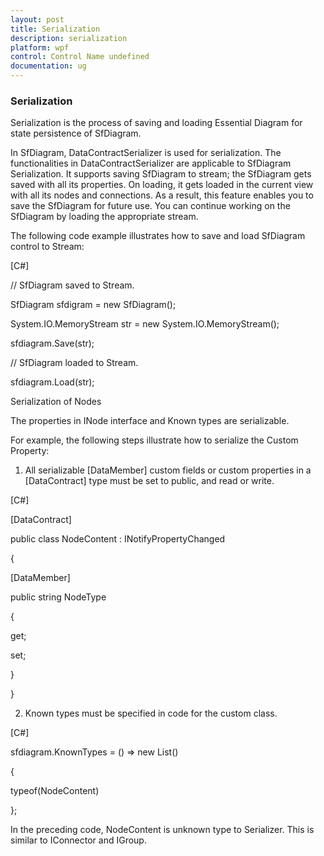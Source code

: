 ```yaml
---
layout: post
title: Serialization
description: serialization
platform: wpf
control: Control Name undefined
documentation: ug
---
```


### Serialization

Serialization is the process of saving and loading Essential Diagram for state persistence of SfDiagram.



In SfDiagram, DataContractSerializer is used for serialization. The functionalities in DataContractSerializer are applicable to SfDiagram Serialization. It supports saving SfDiagram to stream; the SfDiagram gets saved with all its properties. On loading, it gets loaded in the current view with all its nodes and connections. As a result, this feature enables you to save the SfDiagram for future use. You can continue working on the SfDiagram by loading the appropriate stream.


The following code example illustrates how to save and load SfDiagram control to Stream:

[C#]



// SfDiagram saved to Stream.

SfDiagram sfdigram = new SfDiagram();

System.IO.MemoryStream str = new System.IO.MemoryStream();

sfdiagram.Save(str);



// SfDiagram loaded to Stream.

sfdiagram.Load(str);



Serialization of Nodes

The properties in INode interface and Known types are serializable.

For example, the following steps illustrate how to serialize the Custom Property:


1. All serializable [DataMember] custom fields or custom properties in a [DataContract] type must be set to public, and read or write.



[C#]



[DataContract]

public class NodeContent : INotifyPropertyChanged

{

[DataMember]

public string NodeType

{

get;

set;            

}

}



2. Known types must be specified in code for the custom class.



[C#]



sfdiagram.KnownTypes = () => new List<Type>()

{

typeof(NodeContent)

};



In the preceding code, NodeContent is unknown type to Serializer. This is similar to IConnector and IGroup.



